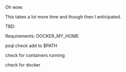 Oh wow.  
  
This takes a lot more time and though then I anticipated.  


TBD:

Requirements:
DOCKER_MY_HOME

psql check
add to $PATH

check for containers running

check for docker



